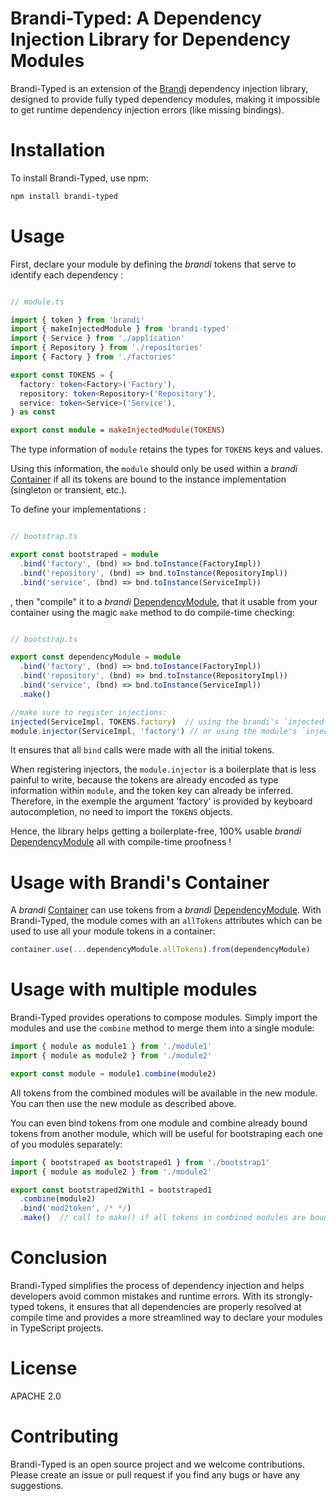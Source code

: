 # Brandi-Typed: A Dependency Injection Library for Dependency Modules
Brandi-Typed is an extension of the [Brandi](https://brandi.js.org/) dependency injection library, designed to provide fully typed dependency modules, making it impossible to get runtime dependency injection errors (like missing bindings).

# Installation
To install Brandi-Typed, use npm:

```bash
npm install brandi-typed
```
# Usage
First, declare your module by defining the _brandi_ tokens that serve to identify each dependency : 

```typescript

// module.ts

import { token } from 'brandi'
import { makeInjectedModule } from 'brandi-typed'
import { Service } from './application'
import { Repository } from './repositories'
import { Factory } from './factories'

export const TOKENS = {
  factory: token<Factory>('Factory'),
  repository: token<Repository>('Repository'),
  service: token<Service>('Service'),
} as const

export const module = makeInjectedModule(TOKENS)
```

The type information of `module` retains the types for `TOKENS` keys and values. 

Using this information, the `module` should only be used within a _brandi_ [Container](https://brandi.js.org/reference/container)
if all its tokens are bound to the instance implementation (singleton or transient, etc.).

To define your implementations :
 
```typescript

// bootstrap.ts

export const bootstraped = module
  .bind('factory', (bnd) => bnd.toInstance(FactoryImpl))
  .bind('repository', (bnd) => bnd.toInstance(RepositoryImpl))
  .bind('service', (bnd) => bnd.toInstance(ServiceImpl))

```

, then "compile" it to a _brandi_ [DependencyModule](https://brandi.js.org/reference/dependency-modules), that it usable from your container using the magic `make` method to do compile-time checking:

```typescript

// bootstrap.ts

export const dependencyModule = module
  .bind('factory', (bnd) => bnd.toInstance(FactoryImpl))
  .bind('repository', (bnd) => bnd.toInstance(RepositoryImpl))
  .bind('service', (bnd) => bnd.toInstance(ServiceImpl))
  .make()

//make sure to register injections:
injected(ServiceImpl, TOKENS.factory)  // using the brandi's `injected`
module.injector(ServiceImpl, 'factory') // or using the module's `injector` method
```

It ensures that all `bind` calls were made with all the initial tokens.

When registering injectors, the `module.injector` is a boilerplate that is less painful to write, 
because the tokens are already encoded as type information within `module`, and the token key can already be inferred. 
Therefore, in the exemple the argument 'factory' is provided by keyboard autocompletion, no need to import the `TOKENS` objects.

Hence, the library helps getting a boilerplate-free, 100% usable _brandi_ [DependencyModule](https://brandi.js.org/reference/dependency-modules) all with compile-time proofness !

# Usage with Brandi's Container
A _brandi_ [Container](https://brandi.js.org/reference/container#usetokensfrommodule) can use tokens from a _brandi_ [DependencyModule](https://brandi.js.org/reference/dependency-modules).
With Brandi-Typed, the module comes with an `allTokens` attributes which can be used to use all your module tokens in a container:

```typescript
container.use(...dependencyModule.allTokens).from(dependencyModule)
```

# Usage with multiple modules

Brandi-Typed provides operations to compose modules. Simply import the modules and use the `combine` method to merge them into a single module:

```javascript
import { module as module1 } from './module1'
import { module as module2 } from './module2'

export const module = module1.combine(module2)
```

All tokens from the combined modules will be available in the new module. You can then use the new module as described above.

You can even bind tokens from one module and combine already bound tokens from another module, which will be useful for bootstraping each one of you modules separately:

```javascript
import { bootstraped as bootstraped1 } from './bootstrap1'
import { module as module2 } from './module2'

export const bootstraped2With1 = bootstraped1
  .combine(module2)
  .bind('mod2token', /* */) 
  .make()  // call to make() if all tokens in combined modules are bound
```


# Conclusion
Brandi-Typed simplifies the process of dependency injection and helps developers avoid common mistakes and runtime errors. With its strongly-typed tokens, it ensures that all dependencies are properly resolved at compile time and provides a more streamlined way to declare your modules in TypeScript projects.

# License

APACHE 2.0

# Contributing

Brandi-Typed is an open source project and we welcome contributions. Please create an issue or pull request if you find any bugs or have any suggestions.
